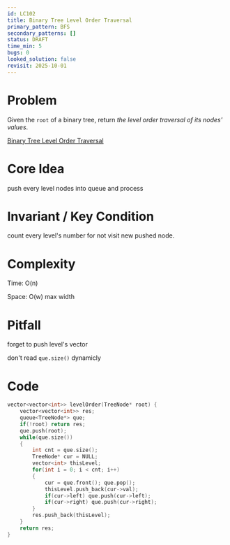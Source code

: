 ```yaml
---
id: LC102
title: Binary Tree Level Order Traversal
primary_pattern: BFS
secondary_patterns: []
status: DRAFT
time_min: 5
bugs: 0
looked_solution: false
revisit: 2025-10-01
---
```


# Problem

Given the `root` of a binary tree, return *the level order traversal of its nodes' values*.

[Binary Tree Level Order Traversal](https://leetcode.com/problems/binary-tree-level-order-traversal/description/?envType=study-plan-v2&envId=top-interview-150)

# Core Idea

push every level nodes into queue and process

# Invariant / Key Condition

count every level's number for not visit new pushed node.

# Complexity

Time: O(n) 

Space: O(w)  max width

# Pitfall

forget to push level's vector

don't read `que.size()` dynamicly

# Code

```c++
vector<vector<int>> levelOrder(TreeNode* root) {
    vector<vector<int>> res;
    queue<TreeNode*> que;
    if(!root) return res;
    que.push(root);
    while(que.size())
    {
        int cnt = que.size();
        TreeNode* cur = NULL;
        vector<int> thisLevel;
        for(int i = 0; i < cnt; i++)
        {
            cur = que.front(); que.pop();
            thisLevel.push_back(cur->val);
            if(cur->left) que.push(cur->left);
            if(cur->right) que.push(cur->right);
        }
        res.push_back(thisLevel);
    }
    return res;
}
```
